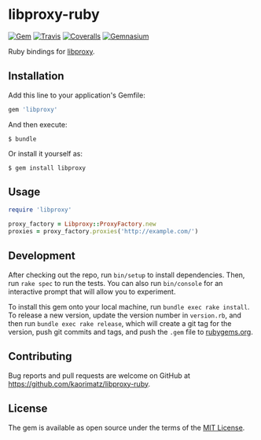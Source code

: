 # libproxy-ruby

[![Gem](https://img.shields.io/gem/v/libproxy.svg?style=flat-square)](https://rubygems.org/gems/libproxy)
[![Travis](https://img.shields.io/travis/kaorimatz/libproxy-ruby.svg?style=flat-square)](https://travis-ci.org/kaorimatz/libproxy-ruby)
[![Coveralls](https://img.shields.io/coveralls/kaorimatz/libproxy-ruby.svg?style=flat-square)](https://coveralls.io/github/kaorimatz/libproxy-ruby)
[![Gemnasium](https://img.shields.io/gemnasium/kaorimatz/libproxy-ruby.svg?style=flat-square)](https://gemnasium.com/kaorimatz/libproxy-ruby)

Ruby bindings for [libproxy](https://github.com/libproxy/libproxy).

## Installation

Add this line to your application's Gemfile:

```ruby
gem 'libproxy'
```

And then execute:

    $ bundle

Or install it yourself as:

    $ gem install libproxy

## Usage

```ruby
require 'libproxy'

proxy_factory = Libproxy::ProxyFactory.new
proxies = proxy_factory.proxies('http://example.com/')
```

## Development

After checking out the repo, run `bin/setup` to install dependencies. Then, run `rake spec` to run the tests. You can also run `bin/console` for an interactive prompt that will allow you to experiment.

To install this gem onto your local machine, run `bundle exec rake install`. To release a new version, update the version number in `version.rb`, and then run `bundle exec rake release`, which will create a git tag for the version, push git commits and tags, and push the `.gem` file to [rubygems.org](https://rubygems.org).

## Contributing

Bug reports and pull requests are welcome on GitHub at https://github.com/kaorimatz/libproxy-ruby.

## License

The gem is available as open source under the terms of the [MIT License](http://opensource.org/licenses/MIT).
